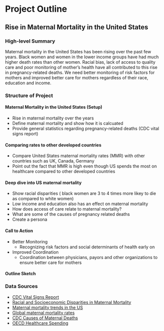 # Project Outline

## Rise in Maternal Mortality in the United States 

### High-level Summary 

Maternal mortality in the United States has been rising over the past few years. Black women and women in the lower income groups have had much higher death rates than other women. Racial bias, lack of access to quality care and poor monitoring of mother’s health have all contributed to this rise in pregnancy-related deaths. 
We need better monitoring of risk factors for mothers and improved better care for mothers regardless of their race, education and income. 

### Structure of Project 

#### Maternal Mortality in the United States (Setup) 
- Rise in maternal mortality over the years 
- Define maternal mortality and show how it is calcuated
- Provide general statistics regarding pregnancy-related deaths (CDC vital signs report) 

#### Comparing rates to other developed countries 
- Compare United States maternal mortality rates (MMR) with other countries such as UK, Canada, Germany
- Point out the fact that MMR is high even though US spends the most on healthcare compared to other developed countries 

#### Deep dive into US maternal mortality 
- Show racial disparities ( black women are 3 to 4 times more likey to die as compared to white women)
- Low income and education also has an effect on maternal mortality 
- How does access of care relate to maternal mortality?
- What are some of the causes of pregnancy related deaths
- Create a persona 

#### Call to Action
- Better Monitoring
  - Recognizing risk factors and social determinants of health early on 
- Improved Coordination 
  - Coordination between physicians, payors and other organizations to ensure better care for mothers 
  
 #### Outline Sketch 
 
 
  
  ### Data Sources 
  
  - [CDC Vital Signs Report](https://www.cdc.gov/vitalsigns/maternal-deaths/)
  - [Racial and Socioeconomic Disparities in Maternal Mortality]( https://www.cdc.gov/mmwr/volumes/68/wr/mm6818e1.htm#T3_down)
  - [Maternal mortality trends in the US](https://www.ncbi.nlm.nih.gov/pmc/articles/PMC5001799/)
  - [Global maternal mortality rates](https://www.thelancet.com/journals/lancet/article/PIIS0140-6736(16)31470-2/fulltext)
  - [CDC Causes of Maternal Deaths]()
  - [OECD Healthcare Spending]()
